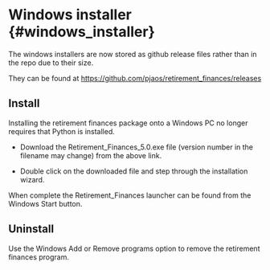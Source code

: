 # Windows installer {#windows_installer}
The windows installers are now stored as github release files rather than in the repo due to their size.

They can be found at https://github.com/pjaos/retirement_finances/releases


## Install

Installing the retirement finances package onto a Windows PC no longer requires that Python is installed.

- Download the Retirement_Finances_5.0.exe file (version number  in the filename may change) from the above link.

- Double click on the downloaded file and step through the installation wizard.

When complete the Retirement_Finances launcher can be found from the Windows Start button.


## Uninstall

Use the Windows Add or Remove programs option to remove the retirement finances program.